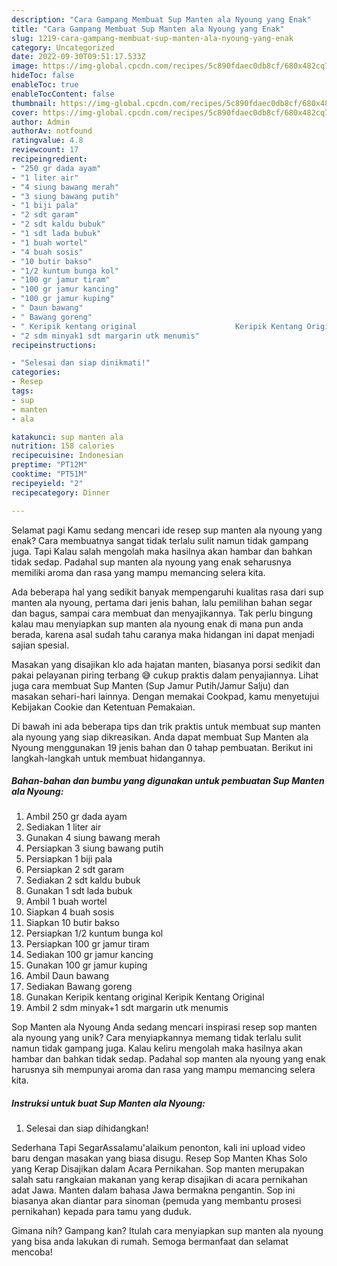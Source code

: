 ```yaml
---
description: "Cara Gampang Membuat Sup Manten ala Nyoung yang Enak"
title: "Cara Gampang Membuat Sup Manten ala Nyoung yang Enak"
slug: 1219-cara-gampang-membuat-sup-manten-ala-nyoung-yang-enak
category: Uncategorized
date: 2022-09-30T09:51:17.533Z
image: https://img-global.cpcdn.com/recipes/5c890fdaec0db8cf/680x482cq70/sup-manten-ala-nyoung-foto-resep-utama.jpg
hideToc: false
enableToc: true
enableTocContent: false
thumbnail: https://img-global.cpcdn.com/recipes/5c890fdaec0db8cf/680x482cq70/sup-manten-ala-nyoung-foto-resep-utama.jpg
cover: https://img-global.cpcdn.com/recipes/5c890fdaec0db8cf/680x482cq70/sup-manten-ala-nyoung-foto-resep-utama.jpg
author: Admin
authorAv: notfound
ratingvalue: 4.8
reviewcount: 17
recipeingredient:
- "250 gr dada ayam"
- "1 liter air"
- "4 siung bawang merah"
- "3 siung bawang putih"
- "1 biji pala"
- "2 sdt garam"
- "2 sdt kaldu bubuk"
- "1 sdt lada bubuk"
- "1 buah wortel"
- "4 buah sosis"
- "10 butir bakso"
- "1/2 kuntum bunga kol"
- "100 gr jamur tiram"
- "100 gr jamur kancing"
- "100 gr jamur kuping"
- " Daun bawang"
- " Bawang goreng"
- " Keripik kentang original                      Keripik Kentang Original"
- "2 sdm minyak1 sdt margarin utk menumis"
recipeinstructions:

- "Selesai dan siap dinikmati!"
categories:
- Resep
tags:
- sup
- manten
- ala

katakunci: sup manten ala 
nutrition: 158 calories
recipecuisine: Indonesian
preptime: "PT12M"
cooktime: "PT51M"
recipeyield: "2"
recipecategory: Dinner

---
```



Selamat pagi Kamu sedang mencari ide resep sup manten ala nyoung yang enak? Cara membuatnya sangat tidak terlalu sulit namun tidak gampang juga. Tapi Kalau salah mengolah maka hasilnya akan hambar dan bahkan tidak sedap. Padahal sup manten ala nyoung yang enak seharusnya memiliki aroma dan rasa yang mampu memancing selera kita.


Ada beberapa hal yang sedikit banyak mempengaruhi kualitas rasa dari sup manten ala nyoung, pertama dari jenis bahan, lalu pemilihan bahan segar dan bagus, sampai cara membuat dan menyajikannya. Tak perlu bingung kalau mau menyiapkan sup manten ala nyoung enak di mana pun anda berada, karena asal sudah tahu caranya maka hidangan ini dapat menjadi sajian spesial.

Masakan yang disajikan klo ada hajatan manten, biasanya porsi sedikit dan pakai pelayanan piring terbang 😅 cukup praktis dalam penyajiannya. Lihat juga cara membuat Sup Manten (Sup Jamur Putih/Jamur Salju) dan masakan sehari-hari lainnya. Dengan memakai Cookpad, kamu menyetujui Kebijakan Cookie dan Ketentuan Pemakaian.


Di bawah ini ada beberapa tips dan trik praktis untuk membuat sup manten ala nyoung yang siap dikreasikan. Anda dapat membuat Sup Manten ala Nyoung menggunakan 19 jenis bahan dan 0 tahap pembuatan. Berikut ini langkah-langkah untuk membuat hidangannya.

<!--inarticleads1-->

##### Bahan-bahan dan bumbu yang digunakan untuk pembuatan Sup Manten ala Nyoung:

1. Ambil 250 gr dada ayam
1. Sediakan 1 liter air
1. Gunakan 4 siung bawang merah
1. Persiapkan 3 siung bawang putih
1. Persiapkan 1 biji pala
1. Persiapkan 2 sdt garam
1. Sediakan 2 sdt kaldu bubuk
1. Gunakan 1 sdt lada bubuk
1. Ambil 1 buah wortel
1. Siapkan 4 buah sosis
1. Siapkan 10 butir bakso
1. Persiapkan 1/2 kuntum bunga kol
1. Persiapkan 100 gr jamur tiram
1. Sediakan 100 gr jamur kancing
1. Gunakan 100 gr jamur kuping
1. Ambil  Daun bawang
1. Sediakan  Bawang goreng
1. Gunakan  Keripik kentang original                      Keripik Kentang Original
1. Ambil 2 sdm minyak+1 sdt margarin utk menumis


Sop Manten ala Nyoung Anda sedang mencari inspirasi resep sop manten ala nyoung yang unik? Cara menyiapkannya memang tidak terlalu sulit namun tidak gampang juga. Kalau keliru mengolah maka hasilnya akan hambar dan bahkan tidak sedap. Padahal sop manten ala nyoung yang enak harusnya sih mempunyai aroma dan rasa yang mampu memancing selera kita. 

<!--inarticleads2-->

##### Instruksi untuk buat Sup Manten ala Nyoung:


1. Selesai dan siap dihidangkan!

Sederhana Tapi SegarAssalamu&#39;alaikum penonton, kali ini upload video baru dengan masakan yang biasa disugu. Resep Sop Manten Khas Solo yang Kerap Disajikan dalam Acara Pernikahan. Sop manten merupakan salah satu rangkaian makanan yang kerap disajikan di acara pernikahan adat Jawa. Manten dalam bahasa Jawa bermakna pengantin. Sop ini biasanya akan diantar para sinoman (pemuda yang membantu prosesi pernikahan) kepada para tamu yang duduk. 

Gimana nih? Gampang kan? Itulah cara menyiapkan sup manten ala nyoung yang bisa anda lakukan di rumah. Semoga bermanfaat dan selamat mencoba!
